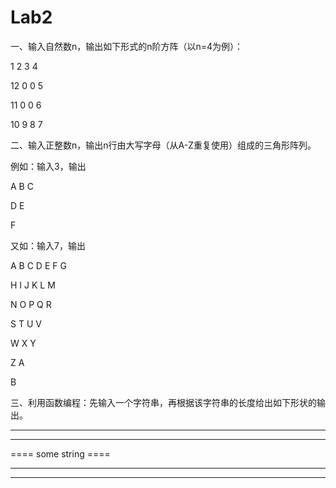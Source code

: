 # Lab2

一、输入自然数n，输出如下形式的n阶方阵（以n=4为例）：

1  2  3  4

12 0  0  5

11 0  0  6

10 9  8  7

 

二、输入正整数n，输出n行由大写字母（从A-Z重复使用）组成的三角形阵列。

例如：输入3，输出

A B C 

D E

F

又如：输入7，输出

A B C D E F G

H I J K L M

N O P Q R

S T U V

W X Y

Z A

B



三、利用函数编程：先输入一个字符串，再根据该字符串的长度给出如下形状的输出。

**********************

**********************

$$$$        $$$$

$$$$        $$$$

==== some string ====

$$$$        $$$$

$$$$        $$$$

*********************

*********************

